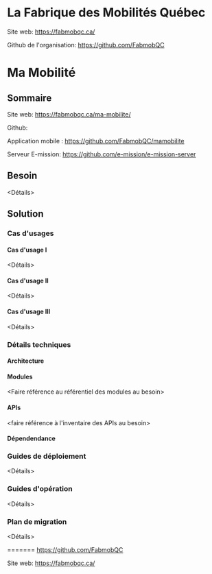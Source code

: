 # La Fabrique des Mobilités Québec


Site web: https://fabmobqc.ca/

Github de l'organisation: https://github.com/FabmobQC

# Ma Mobilité
## Sommaire

Site web: https://fabmobqc.ca/ma-mobilite/

Github: 

Application mobile : https://github.com/FabmobQC/mamobilite

Serveur E-mission: https://github.com/e-mission/e-mission-server

## Besoin
<Détails>
## Solution
### Cas d'usages
#### Cas d'usage I
<Détails>
#### Cas d'usage II
<Détails>
#### Cas d'usage III
<Détails>
### Détails techniques
#### Architecture  
#### Modules
<Faire référence au référentiel des modules au besoin>
#### APIs
<faire référence à l'inventaire des APIs au besoin>
#### Dépendendance
### Guides de déploiement
<Détails>
### Guides d'opération
<Détails>
### Plan de migration
<Détails>

=======
https://github.com/FabmobQC

Site web: https://fabmobqc.ca/

